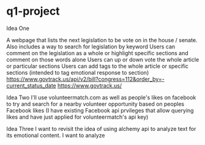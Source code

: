# q1-project

Idea One
  
   A webpage that lists the next legislation to be vote on in the house / senate.
   Also includes a way to search for legislation by keyword
   Users can comment on the legislation as a whole or highlight specific sections and comment on those words alone
   Users can up or down vote the whole article or particular sections
   Users can add tags to the whole article or specific sections (intended to tag emotional response to section)
   https://www.govtrack.us/api/v2/bill?congress=112&order_by=-current_status_date
   https://www.govtrack.us/
   
Idea Two
  I'll use volunteermatch.com as well as people's likes on facebook to try and search for a nearby volunteer opportunity 
  based on peoples Facebook likes (I have existing Facebook api prvileges that allow querying likes and have just applied for volunteermatch's
  api key)
  
Idea Three
  I want to revisit the idea of using alchemy api to analyze text for its emotional content.  I want to analyze 
